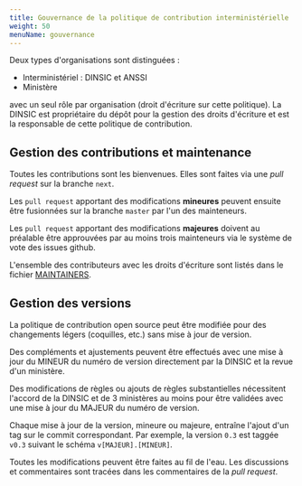 ```yaml
---
title: Gouvernance de la politique de contribution interministérielle
weight: 50
menuName: gouvernance
---
```


Deux types d'organisations sont distinguées :

* Interministériel : DINSIC et ANSSI
* Ministère

avec un seul rôle par organisation (droit d'écriture sur cette politique). La DINSIC est propriétaire du dépôt pour la gestion des droits d'écriture et est la responsable de cette politique de contribution.

## Gestion des contributions et maintenance

Toutes les contributions sont les bienvenues.  Elles sont faites via une *pull request* sur la branche `next`.

Les `pull request` apportant des modifications **mineures** peuvent ensuite être fusionnées sur la branche `master` par l'un des mainteneurs.

Les `pull request` apportant des modifications **majeures** doivent au préalable être approuvées par au moins trois mainteneurs via le système de vote des issues github.

L'ensemble des contributeurs avec les droits d'écriture sont listés dans le fichier [MAINTAINERS](MAINTAINERS).

## Gestion des versions

La politique de contribution open source peut être modifiée pour des changements légers (coquilles, etc.) sans mise à jour de version.

Des compléments et ajustements peuvent être effectués avec une mise à jour du MINEUR du numéro de version directement par la DINSIC et la revue d'un ministère.

Des modifications de règles ou ajouts de règles substantielles nécessitent l'accord de la DINSIC et de 3 ministères au moins pour être validées avec une mise à jour du MAJEUR du numéro de version.

Chaque mise à jour de la version, mineure ou majeure, entraîne l'ajout d'un tag sur le commit correspondant.  Par exemple, la version `0.3` est taggée `v0.3` suivant le schéma `v[MAJEUR].[MINEUR]`.

Toutes les modifications peuvent être faites au fil de l'eau. Les discussions et commentaires sont tracées dans les commentaires de la *pull request*.

